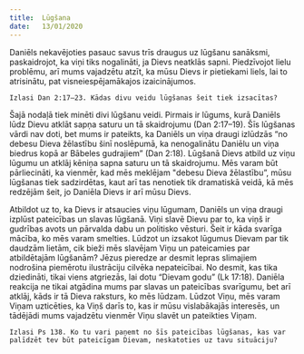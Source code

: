 ```yaml
---
title:  Lūgšana
date:   13/01/2020
---
```


Daniēls nekavējoties pasauc savus trīs draugus uz lūgšanu sanāksmi, paskaidrojot, ka viņi tiks nogalināti, ja Dievs neatklās sapni. Piedzīvojot lielu problēmu, arī mums vajadzētu atzīt, ka mūsu Dievs ir pietiekami liels, lai to atrisinātu, pat visneiespējamākajos izaicinājumos.

`Izlasi Dan 2:17–23. Kādas divu veidu lūgšanas šeit tiek izsacītas?`

Šajā nodaļā tiek minēti divi lūgšanu veidi. Pirmais ir lūgums, kurā Daniēls lūdz Dievu atklāt sapņa saturu un tā skaidrojumu (Dan 2:17–19). Šīs lūgšanas vārdi nav doti, bet mums ir pateikts, ka Daniēls un viņa draugi izlūdzās “no debesu Dieva žēlastību šinī noslēpumā, ka nenogalinātu Daniēlu un viņa biedrus kopā ar Bābeles gudrajiem” (Dan 2:18). Lūgšanā Dievs atbild uz viņu lūgumu un atklāj kēniņa sapna saturu un tā skaidrojumu. Mēs varam būt pārliecināti, ka vienmēr, kad mēs meklējam "debesu Dieva žēlastību”, mūsu lūgšanas tiek sadzirdētas, kaut arī tas nenotiek tik dramatiskā veidā, kā mēs redzējām šeit, jo Daniēla Dievs ir arī mūsu Dievs.

Atbildot uz to, ka Dievs ir atsaucies viņu lūgumam, Daniēls un viņa draugi izplūst pateicības un slavas lūgšanā. Viņi slavē Dievu par to, ka viņš ir gudrības avots un pārvalda dabu un politisko vēsturi. Šeit ir kāda svarīga mācība, ko mēs varam smelties. Lūdzot un izsakot lūgumus Dievam par tik daudzām lietām, cik bieži mēs slavējam Viņu un pateicamies par atbildētajām lūgšanām? Jēzus pieredze ar desmit lepras slimajiem nodrošina piemērotu ilustrāciju cilvēka nepateicībai. No desmit, kas tika dziedināti, tikai viens atgriezās, lai dotu “Dievam godu” (Lk 17:18). Daniēla reakcija ne tikai atgādina mums par slavas un pateicības svarīgumu, bet arī atklāj, kāds ir tā Dieva raksturs, ko mēs lūdzam. Lūdzot Viņu, mēs varam Viņam uzticēties, ka Viņš darīs to, kas ir mūsu vislabākajās interesēs, un tādējādi mums vajadzētu vienmēr Viņu slavēt un pateikties Viņam.

`Izlasi Ps 138. Ko tu vari paņemt no šīs pateicības lūgšanas, kas var palīdzēt tev būt pateicīgam Dievam, neskatoties uz tavu situāciju?`
